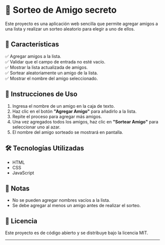# 🎉 Sorteo de Amigo secreto  

Este proyecto es una aplicación web sencilla que permite agregar amigos a una lista y realizar un sorteo aleatorio para elegir a uno de ellos.  

## 🚀 Características  

✅ Agregar amigos a la lista.  
✅ Validar que el campo de entrada no esté vacío.  
✅ Mostrar la lista actualizada de amigos.  
✅ Sortear aleatoriamente un amigo de la lista.  
✅ Mostrar el nombre del amigo seleccionado.  

## 📜 Instrucciones de Uso  

1. Ingresa el nombre de un amigo en la caja de texto.  
2. Haz clic en el botón **"Agregar Amigo"** para añadirlo a la lista.  
3. Repite el proceso para agregar más amigos.  
4. Una vez agregados todos los amigos, haz clic en **"Sortear Amigo"** para seleccionar uno al azar.  
5. El nombre del amigo sorteado se mostrará en pantalla.  

## 🛠️ Tecnologías Utilizadas  

- HTML  
- CSS  
- JavaScript  

## 📌 Notas  

- No se pueden agregar nombres vacíos a la lista.  
- Se debe agregar al menos un amigo antes de realizar el sorteo.  

## 📄 Licencia  

Este proyecto es de código abierto y se distribuye bajo la licencia MIT.  

---  

